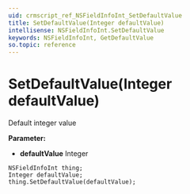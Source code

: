 ```yaml
---
uid: crmscript_ref_NSFieldInfoInt_SetDefaultValue
title: SetDefaultValue(Integer defaultValue)
intellisense: NSFieldInfoInt.SetDefaultValue
keywords: NSFieldInfoInt, GetDefaultValue
so.topic: reference
---
```


# SetDefaultValue(Integer defaultValue)

Default integer value

**Parameter:** 
 - **defaultValue** Integer

```crmscript
NSFieldInfoInt thing;
Integer defaultValue;
thing.SetDefaultValue(defaultValue);
```

